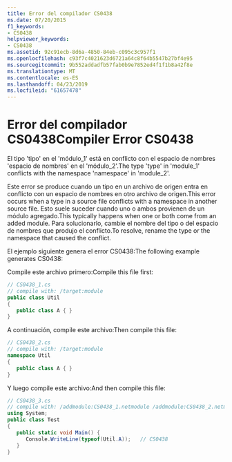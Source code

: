 ```yaml
---
title: Error del compilador CS0438
ms.date: 07/20/2015
f1_keywords:
- CS0438
helpviewer_keywords:
- CS0438
ms.assetid: 92c91ecb-8d6a-4850-84eb-c095c3c957f1
ms.openlocfilehash: c93f7c4021623d6721a64c8f64b5547b27bf4e95
ms.sourcegitcommit: 9b552addadfb57fab0b9e7852ed4f1f1b8a42f8e
ms.translationtype: MT
ms.contentlocale: es-ES
ms.lasthandoff: 04/23/2019
ms.locfileid: "61657478"
---
```

# <a name="compiler-error-cs0438"></a><span data-ttu-id="26419-102">Error del compilador CS0438</span><span class="sxs-lookup"><span data-stu-id="26419-102">Compiler Error CS0438</span></span>
<span data-ttu-id="26419-103">El tipo 'tipo' en el 'módulo_1' está en conflicto con el espacio de nombres 'espacio de nombres' en el 'módulo_2'.</span><span class="sxs-lookup"><span data-stu-id="26419-103">The type 'type' in 'module_1' conflicts with the namespace 'namespace' in 'module_2'.</span></span>  
  
 <span data-ttu-id="26419-104">Este error se produce cuando un tipo en un archivo de origen entra en conflicto con un espacio de nombres en otro archivo de origen.</span><span class="sxs-lookup"><span data-stu-id="26419-104">This error occurs when a type in a source file conflicts with a namespace in another source file.</span></span> <span data-ttu-id="26419-105">Esto suele suceder cuando uno o ambos provienen de un módulo agregado.</span><span class="sxs-lookup"><span data-stu-id="26419-105">This typically happens when one or both come from an added module.</span></span> <span data-ttu-id="26419-106">Para solucionarlo, cambie el nombre del tipo o del espacio de nombres que produjo el conflicto.</span><span class="sxs-lookup"><span data-stu-id="26419-106">To resolve, rename the type or the namespace that caused the conflict.</span></span>  
  
 <span data-ttu-id="26419-107">El ejemplo siguiente genera el error CS0438:</span><span class="sxs-lookup"><span data-stu-id="26419-107">The following example generates CS0438:</span></span>  
  
 <span data-ttu-id="26419-108">Compile este archivo primero:</span><span class="sxs-lookup"><span data-stu-id="26419-108">Compile this file first:</span></span>  
  
```csharp  
// CS0438_1.cs  
// compile with: /target:module  
public class Util  
{  
   public class A { }  
}  
```  
  
 <span data-ttu-id="26419-109">A continuación, compile este archivo:</span><span class="sxs-lookup"><span data-stu-id="26419-109">Then compile this file:</span></span>  
  
```csharp  
// CS0438_2.cs  
// compile with: /target:module  
namespace Util   
{  
   public class A { }  
}  
```  
  
 <span data-ttu-id="26419-110">Y luego compile este archivo:</span><span class="sxs-lookup"><span data-stu-id="26419-110">And then compile this file:</span></span>  
  
```csharp  
// CS0438_3.cs  
// compile with: /addmodule:CS0438_1.netmodule /addmodule:CS0438_2.netmodule  
using System;  
public class Test  
{  
   public static void Main() {  
      Console.WriteLine(typeof(Util.A));   // CS0438  
   }  
}  
```
